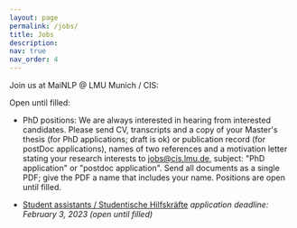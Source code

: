```yaml
---
layout: page
permalink: /jobs/
title: Jobs
description: 
nav: true
nav_order: 4
---
```


Join us at MaiNLP @ LMU Munich / CIS:


Open until filled:
- PhD positions: We are always interested in hearing from interested candidates. Please send CV, transcripts and a copy of your Master's thesis (for PhD applications; draft is ok) or publication record (for postDoc applications), names of two references and a motivation letter stating your research interests to jobs@cis.lmu.de, subject: "PhD application" or "postdoc application". Send all documents as a single PDF; give the PDF a name that includes your name. Positions are open until filled. 

- [Student assistants / Studentische Hilfskräfte](content/Studentische_Hilfskraft.pdf) *application deadline: February 3, 2023 (open until filled)*


